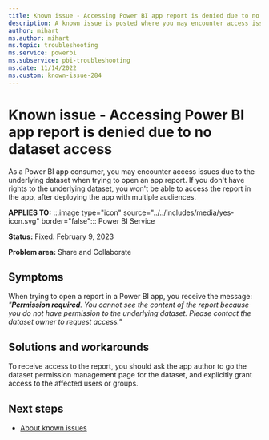 ```yaml
---
title: Known issue - Accessing Power BI app report is denied due to no dataset access
description: A known issue is posted where you may encounter access issues due to the underlying dataset when trying to open an app report
author: mihart
ms.author: mihart
ms.topic: troubleshooting  
ms.service: powerbi
ms.subservice: pbi-troubleshooting
ms.date: 11/14/2022
ms.custom: known-issue-284
---
```


# Known issue - Accessing Power BI app report is denied due to no dataset access

As a Power BI app consumer, you may encounter access issues due to the underlying dataset when trying to open an app report.  If you don't have rights to the underlying dataset, you won't be able to access the report in the app, after deploying the app with multiple audiences.

**APPLIES TO:** :::image type="icon" source="../../includes/media/yes-icon.svg" border="false"::: Power BI Service

**Status:** Fixed: February 9, 2023

**Problem area:** Share and Collaborate

## Symptoms

When trying to open a report in a Power BI app, you receive the message: *"**Permission required**. You cannot see the content of the report because you do not have permission to the underlying dataset. Please contact the dataset owner to request access."*

## Solutions and workarounds

To receive access to the report, you should ask the app author to go the dataset permission management page for the dataset, and explicitly grant access to the affected users or groups.

## Next steps

- [About known issues](/power-bi/troubleshoot/known-issues/power-bi-known-issues)
